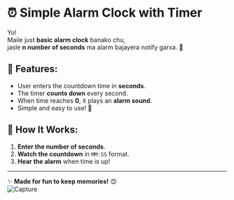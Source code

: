 # ⏰ Simple Alarm Clock with Timer

Yo!  
Maile just **basic alarm clock** banako chu,  
jasle **n number of seconds** ma alarm bajayera notify garxa. 🔔  

## 🔹 Features:
- User enters the countdown time in **seconds**.
- The timer **counts down** every second.
- When time reaches **0**, it plays an **alarm sound**.
- Simple and easy to use! 🚀

## 📌 How It Works:
1. **Enter the number of seconds**.
2. **Watch the countdown** in `MM:SS` format.
3. **Hear the alarm** when time is up!

---

✨ **Made for fun to keep memories!** 😊  
![Capture](https://github.com/user-attachments/assets/4e75dc7a-b0b3-4264-a6d6-d0e4213cbedc)
